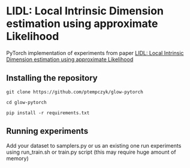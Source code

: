 # LIDL: Local Intrinsic Dimension estimation using approximate Likelihood
PyTorch implementation of experiments from paper [LIDL: Local Intrinsic Dimension estimation using approximate Likelihood](https://openreview.net/forum?id=ij1aPkDZBYV)

## Installing the repository

`git clone https://github.com/ptempczyk/glow-pytorch`

`cd glow-pytorch`

`pip install -r requirements.txt`

## Running experiments

Add your dataset to samplers.py or us an existing one
run experiments using run_train.sh or train.py script (this may require huge amount of memory)
